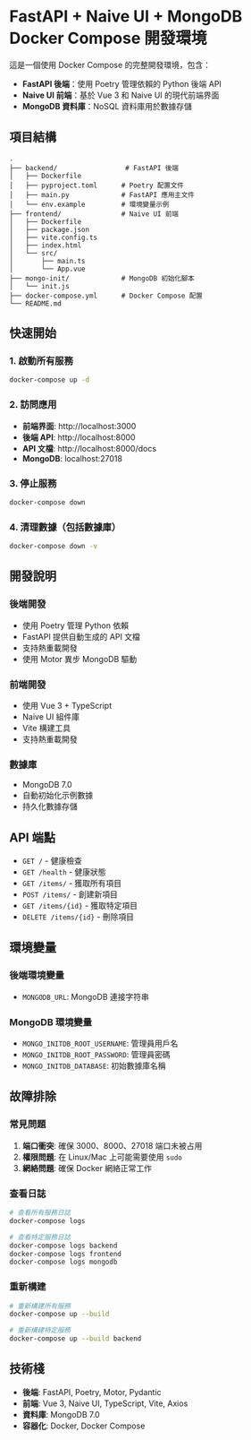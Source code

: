# FastAPI + Naive UI + MongoDB Docker Compose 開發環境

這是一個使用 Docker Compose 的完整開發環境，包含：

- **FastAPI 後端**：使用 Poetry 管理依賴的 Python 後端 API
- **Naive UI 前端**：基於 Vue 3 和 Naive UI 的現代前端界面
- **MongoDB 資料庫**：NoSQL 資料庫用於數據存儲

## 項目結構

```
.
├── backend/                 # FastAPI 後端
│   ├── Dockerfile
│   ├── pyproject.toml      # Poetry 配置文件
│   ├── main.py             # FastAPI 應用主文件
│   └── env.example         # 環境變量示例
├── frontend/               # Naive UI 前端
│   ├── Dockerfile
│   ├── package.json
│   ├── vite.config.ts
│   ├── index.html
│   └── src/
│       ├── main.ts
│       └── App.vue
├── mongo-init/             # MongoDB 初始化腳本
│   └── init.js
├── docker-compose.yml      # Docker Compose 配置
└── README.md
```

## 快速開始

### 1. 啟動所有服務

```bash
docker-compose up -d
```

### 2. 訪問應用

- **前端界面**: http://localhost:3000
- **後端 API**: http://localhost:8000
- **API 文檔**: http://localhost:8000/docs
- **MongoDB**: localhost:27018

### 3. 停止服務

```bash
docker-compose down
```

### 4. 清理數據（包括數據庫）

```bash
docker-compose down -v
```

## 開發說明

### 後端開發

- 使用 Poetry 管理 Python 依賴
- FastAPI 提供自動生成的 API 文檔
- 支持熱重載開發
- 使用 Motor 異步 MongoDB 驅動

### 前端開發

- 使用 Vue 3 + TypeScript
- Naive UI 組件庫
- Vite 構建工具
- 支持熱重載開發

### 數據庫

- MongoDB 7.0
- 自動初始化示例數據
- 持久化數據存儲

## API 端點

- `GET /` - 健康檢查
- `GET /health` - 健康狀態
- `GET /items/` - 獲取所有項目
- `POST /items/` - 創建新項目
- `GET /items/{id}` - 獲取特定項目
- `DELETE /items/{id}` - 刪除項目

## 環境變量

### 後端環境變量

- `MONGODB_URL`: MongoDB 連接字符串

### MongoDB 環境變量

- `MONGO_INITDB_ROOT_USERNAME`: 管理員用戶名
- `MONGO_INITDB_ROOT_PASSWORD`: 管理員密碼
- `MONGO_INITDB_DATABASE`: 初始數據庫名稱

## 故障排除

### 常見問題

1. **端口衝突**: 確保 3000、8000、27018 端口未被占用
2. **權限問題**: 在 Linux/Mac 上可能需要使用 `sudo`
3. **網絡問題**: 確保 Docker 網絡正常工作

### 查看日誌

```bash
# 查看所有服務日誌
docker-compose logs

# 查看特定服務日誌
docker-compose logs backend
docker-compose logs frontend
docker-compose logs mongodb
```

### 重新構建

```bash
# 重新構建所有服務
docker-compose up --build

# 重新構建特定服務
docker-compose up --build backend
```

## 技術棧

- **後端**: FastAPI, Poetry, Motor, Pydantic
- **前端**: Vue 3, Naive UI, TypeScript, Vite, Axios
- **資料庫**: MongoDB 7.0
- **容器化**: Docker, Docker Compose

